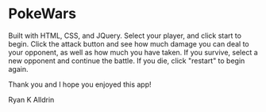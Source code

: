 # PokeWars

Built with HTML, CSS, and JQuery.  Select your player, and click start to begin.  Click the attack button and see how much damage you can deal to your opponent, as well as how much you have taken.  If you survive, select a new opponent and continue the battle.  If you die, click "restart" to begin again.

Thank you and I hope you enjoyed this app!

Ryan K Alldrin
